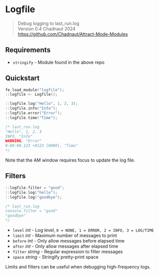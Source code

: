 # Logfile

> Debug logging to last_run.log  
> Version 0.4 
> Chadnaut 2024  
> https://github.com/Chadnaut/Attract-Mode-Modules

## Requirements

- `stringify` - Module found in the above repo

## Quickstart

```cpp
fe.load_module("logfile");
::logfile <- Logfile();

::logfile.log("Hello", 1, 2, 3);
::logfile.info("Info");
::logfile.error("Error");
::logfile.time("Time");

/* last_run.log
"Hello", 1, 2, 3
INFO, "Info"
WARNING, "Error"
0:00:00.123 +0123 [0000], "Time"
*/
```

Note that the AM window requires focus to update the log file.

## Filters

```cpp
::logfile.filter = "good";
::logfile.log("hello");
::logfile.log("goodbye");

/* last_run.log
console.filter = "good"
"goodbye"
*/
```

- `level` *int* - Log level, `0 = NONE, 1 = ERROR, 2 = INFO, 3 = LOG/TIME`
- `limit` *int* - Maximum number of messages to print
- `before` *int* - Only allow messages before elapsed time
- `after` *int* - Only allow messages after elapsed time
- `filter` *string* - Regular expression to filter messages
- `space` *string* - Stringify pretty-print space

Limits and filters can be useful when debugging high-frequency logs.
